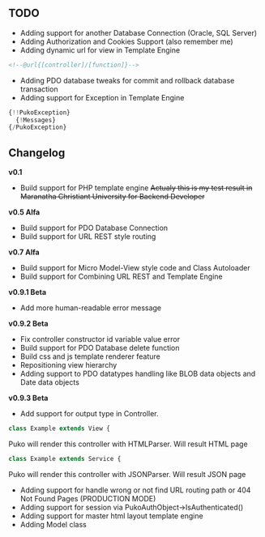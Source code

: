 ## TODO
- Adding support for another Database Connection (Oracle, SQL Server)
- Adding Authorization and Cookies Support (also remember me)
- Adding dynamic url for view in Template Engine
```HTML
<!--@url{[controller]/[function]}-->
```
- Adding PDO database tweaks for commit and rollback database transaction
- Adding support for Exception in Template Engine
```PHP
{!!PukoException}
  {!Messages}
{/PukoException}
```

## Changelog

**v0.1**
- Build support for PHP template engine ~~Actualy this is my test result in Maranatha Christiant University for Backend Developer~~

**v0.5 Alfa**
- Build support for PDO Database Connection
- Build support for URL REST style routing

**v0.7 Alfa**
- Build support for Micro Model-View style code and Class Autoloader
- Build support for Combining URL REST and Template Engine

**v0.9.1 Beta**
- Add more human-readable error message

**v0.9.2 Beta**
- Fix controller constructor id variable value error
- Build support for PDO Database delete function
- Build css and js template renderer feature
- Repositioning view hierarchy
- Adding support to PDO datatypes handling like BLOB data objects and Date data objects

**v0.9.3 Beta**
- Add support for output type in Controller.
```PHP
class Example extends View {
```
Puko will render this controller with HTMLParser. Will result HTML page
```PHP
class Example extends Service {
```
Puko will render this controller with JSONParser. Will result JSON page
- Adding support for handle wrong or not find URL routing path or 404 Not Found Pages (PRODUCTION MODE)
- Adding support for session via PukoAuthObject->IsAuthenticated()
- Adding support for master html layout template engine
- Adding Model class
